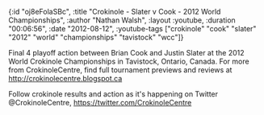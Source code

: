 {:id "oj8eFolaSBc",
 :title "Crokinole - Slater v Cook - 2012 World Championships",
 :author "Nathan Walsh",
 :layout :youtube,
 :duration "00:06:56",
 :date "2012-08-12",
 :youtube-tags
 ["crokinole"
  "cook"
  "slater"
  "2012"
  "world"
  "championships"
  "tavistock"
  "wcc"]}


Final 4 playoff action between Brian Cook and Justin Slater at the 2012 World Crokinole Championships in Tavistock, Ontario, Canada. For more from CrokinoleCentre, find full tournament previews and reviews at http://crokinolecentre.blogspot.ca

Follow crokinole results and action as it's happening on Twitter @CrokinoleCentre, https://twitter.com/CrokinoleCentre
